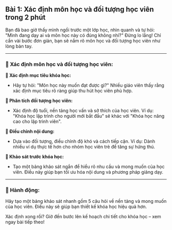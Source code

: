 ## Bài 1: Xác định môn học và đối tượng học viên trong 2 phút

Bạn đã bao giờ thấy mình ngồi trước một lớp học, nhìn quanh và tự hỏi: "Mình đang dạy ai và môn học này có đúng không nhỉ?" Đừng lo lắng! Chỉ cần vài bước đơn giản, bạn sẽ nắm rõ môn học và đối tượng học viên như lòng bàn tay.

---

### 📌 Xác định môn học và đối tượng học viên:

**🔹 Xác định mục tiêu khóa học:**
- Hãy tự hỏi: "Môn học này muốn đạt được gì?" Nhiều giáo viên thấy rằng xác định mục tiêu rõ ràng giúp thu hút học viên phù hợp.

**🔹 Phân tích đối tượng học viên:**
- Xác định độ tuổi, nền tảng học vấn và sở thích của học viên. Ví dụ: "Khóa học lập trình cho người mới bắt đầu" sẽ khác với "Khóa học nâng cao cho lập trình viên".

**🔹 Điều chỉnh nội dung:**
- Dựa vào đối tượng, điều chỉnh độ khó và cách tiếp cận. Ví dụ: Dành nhiều ví dụ thực tế hơn cho nhóm học viên trẻ để tăng sự hứng thú.

**🔹 Khảo sát trước khóa học:**
- Tạo một bảng khảo sát ngắn để hiểu rõ nhu cầu và mong muốn của học viên. Điều này giúp bạn tối ưu hóa nội dung và phương pháp giảng dạy.

---

### 🚀 Hành động:

Hãy tạo một bảng khảo sát nhanh gồm 5 câu hỏi về nền tảng và mong muốn của học viên. Điều này sẽ giúp bạn thiết kế khóa học hiệu quả hơn.

Xác định xong rồi? Giờ đến bước lên kế hoạch chi tiết cho khóa học – xem ngay bài tiếp theo!